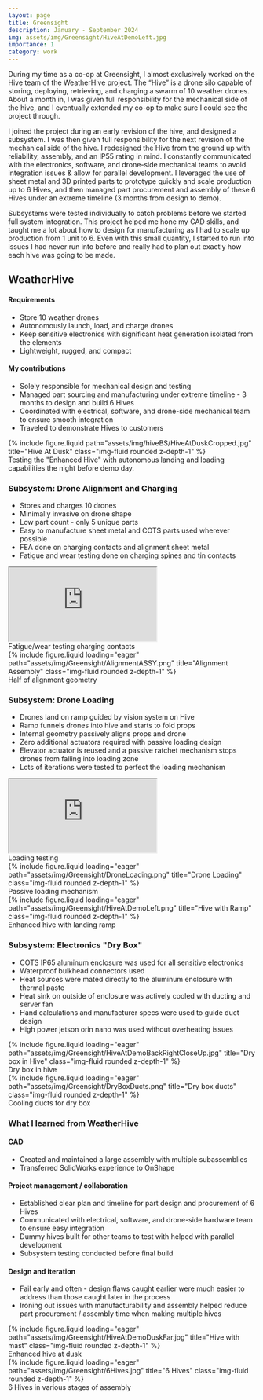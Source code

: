 ```yaml
---
layout: page
title: Greensight
description: January - September 2024
img: assets/img/Greensight/HiveAtDemoLeft.jpg
importance: 1
category: work
---
```


During my time as a co-op at Greensight, I almost exclusively worked on the Hive team of the WeatherHive project. The “Hive” is a drone silo capable of storing, deploying, retrieving, and charging a swarm of 10 weather drones. About a month in, I was given full responsibility for the mechanical side of the hive, and I eventually extended my co-op to make sure I could see the project through.

I joined the project during an early revision of the hive, and designed a subsystem. I was then given full responsibility for the next revision of the mechanical side of the hive. I redesigned the Hive from the ground up with reliability, assembly, and an IP55 rating in mind. I constantly communicated with the electronics, software, and drone-side mechanical teams to avoid integration issues & allow for parallel development. I leveraged the use of sheet metal and 3D printed parts to prototype quickly and scale production up to 6 Hives, and then managed part procurement and assembly of these 6 Hives under an extreme timeline (3 months from design to demo).

Subsystems were tested individually to catch problems before we started full system integration. This project helped me hone my CAD skills, and taught me a lot about how to design for manufacturing as I had to scale up production from 1 unit to 6. Even with this small quantity, I started to run into issues I had never run into before and really had to plan out exactly how each hive was going to be made.

## WeatherHive

#### Requirements
- Store 10 weather drones
- Autonomously launch, load, and charge drones
- Keep sensitive electronics with significant heat generation isolated from the elements
- Lightweight, rugged, and compact

#### My contributions
- Solely responsible for mechanical design and testing
- Managed part sourcing and manufacturing under extreme timeline - 3 months to design and build 6 Hives
- Coordinated with electrical, software, and drone-side mechanical team to ensure smooth integration
- Traveled to demonstrate Hives to customers
        
<div class="row">
    <div class="col-sm mt-3 mt-md-0">
         {% include figure.liquid path="assets/img/hiveBS/HiveAtDuskCropped.jpg" title="Hive At Dusk" class="img-fluid rounded z-depth-1" %}
    </div>
</div>
<div class="caption">
    Testing the "Enhanced Hive" with autonomous landing and loading capabilities the night before demo day.
</div>

### Subsystem: Drone Alignment and Charging
- Stores and charges 10 drones
- Minimally invasive on drone shape
- Low part count - only 5 unique parts
- Easy to manufacture sheet metal and COTS parts used wherever possible
- FEA done on charging contacts and alignment sheet metal
- Fatigue and wear testing done on charging spines and tin contacts

<div class="row">
    <div class="col-sm-8 mt-3 mt-md-0">
       <div class="embed-responsive embed-responsive-16by9">
            <iframe class="embed-responsive-item" src="https://www.youtube.com/embed/4O0Wk7AeFi8?si=bXOy-hxiWUxjfM6B" allowfullscreen></iframe>
        </div>
        <div class="caption">
            Fatigue/wear testing charging contacts
        </div>
    </div>
    <div class="col-sm-4 mt-3 mt-md-0">
        {% include figure.liquid loading="eager" path="assets/img/Greensight/AlignmentASSY.png" title="Alignment Assembly" class="img-fluid rounded z-depth-1" %}
        <div class="caption">
            Half of alignment geometry
        </div>
    </div>
</div>


### Subsystem: Drone Loading
- Drones land on ramp guided by vision system on Hive
- Ramp funnels drones into hive and starts to fold props
- Internal geometry passively aligns props and drone
- Zero additional actuators required with passive loading design
- Elevator actuator is reused and a passive ratchet mechanism stops drones from falling into loading zone
- Lots of iterations were tested to perfect the loading mechanism

<div class="row">
    <div class="col-sm-4 mt-3 mt-md-0">
       <div class="embed-responsive embed-responsive-16by9">
            <iframe class="embed-responsive-item" src="https://www.youtube.com/embed/S1a7ZZE8yOE?si=KltshceoosIBTmsW" allowfullscreen></iframe>
        </div>
        <div class="caption">
            Loading testing
        </div>
    </div>
    <div class="col-sm-4 mt-3 mt-md-0">
        {% include figure.liquid loading="eager" path="assets/img/Greensight/DroneLoading.png" title="Drone Loading" class="img-fluid rounded z-depth-1" %}
        <div class="caption">
            Passive loading mechanism
        </div>
    </div>
    <div class="col-sm-4 mt-3 mt-md-0">
        {% include figure.liquid loading="eager" path="assets/img/Greensight/HiveAtDemoLeft.png" title="Hive with Ramp" class="img-fluid rounded z-depth-1" %}
        <div class="caption">
            Enhanced hive with landing ramp
        </div>
    </div>
</div>

### Subsystem: Electronics "Dry Box"
- COTS IP65 aluminum enclosure was used for all sensitive electronics
- Waterproof bulkhead connectors used
- Heat sources were mated directly to the aluminum enclosure with thermal paste
- Heat sink on outside of enclosure was actively cooled with ducting and server fan
- Hand calculations and manufacturer specs were used to guide duct design
- High power jetson orin nano was used without overheating issues

<div class="row">
    <div class="col-sm mt-3 mt-md-0">
        {% include figure.liquid loading="eager" path="assets/img/Greensight/HiveAtDemoBackRightCloseUp.jpg" title="Dry box in Hive" class="img-fluid rounded z-depth-1" %}
        <div class="caption">
            Dry box in hive
        </div>
    </div>
    <div class="col-sm mt-3 mt-md-0">
        {% include figure.liquid loading="eager" path="assets/img/Greensight/DryBoxDucts.png" title="Dry box ducts" class="img-fluid rounded z-depth-1" %}
        <div class="caption">
            Cooling ducts for dry box
        </div>
    </div>
</div>

### What I learned from WeatherHive

#### CAD
- Created and maintained a large assembly with multiple subassemblies
- Transferred SolidWorks experience to OnShape

#### Project management / collaboration
- Established clear plan and timeline for part design and procurement of 6 Hives
- Communicated with electrical, software, and drone-side hardware team to ensure easy integration
- Dummy hives built for other teams to test with helped with parallel development
- Subsystem testing conducted before final build

#### Design and iteration
- Fail early and often - design flaws caught earlier were much easier to address than those caught later in the process
- Ironing out issues with manufacturability and assembly helped reduce part procurement / assembly time when making multiple hives

<div class="row">
    <div class="col-sm-8 mt-3 mt-md-0">
        {% include figure.liquid loading="eager" path="assets/img/Greensight/HiveAtDemoDuskFar.jpg" title="Hive with mast" class="img-fluid rounded z-depth-1" %}
        <div class="caption">
            Enhanced hive at dusk
        </div>
    </div>
    <div class="col-sm-4 mt-3 mt-md-0">
        {% include figure.liquid loading="eager" path="assets/img/Greensight/6Hives.jpg" title="6 Hives" class="img-fluid rounded z-depth-1" %}
        <div class="caption">
            6 Hives in various stages of assembly
        </div>
    </div>
</div>
